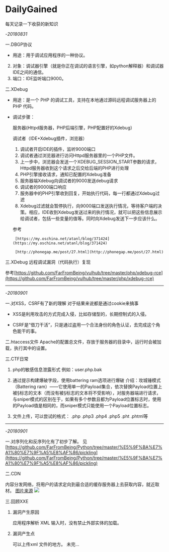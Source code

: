 # DailyGained
每天记录一下收获的新知识

-*20180831*

一.DBGP协议




-  用途：用于调试应用程序的一种协议。
2. 对象：调试器引擎（就是你正在调试的语言引擎，如python解释器）和调试器IDE之间的通信。
3. 端口：IDE监听端口9000。

二.XDebug



-  用途：是一个 PHP 的调试工具，支持在本地通过源码远程调试服务器上的 PHP 代码。

- 调试步骤：

    服务器(Httpd服务器，PHP后端引擎，PHP配置好的Xdebug）
 
    调试者（IDE+Xdebug插件，浏览器）

    1. 调试者开启IDE的插件，监听9000端口
    2. 调试者通过浏览器进行访问Httpd服务器里的一个PHP文件。
    3. 上一步中，浏览器会发送一个XDEBUG_SESSION_START参数的请求，Httpd服务器收到这个请求之后交给后端的PHP进行处理
    4. PHP引擎接收请求，通知已配置的Xdebug准备
    5. 服务器端Xdebug向调试者的9000发送debug请求
    6. 调试者的9000端口响应
    7. 服务器中的PHP引擎收到回复，开始执行代码，每一行都通过Xdebug过滤
    8. Xdebug过滤就会暂停执行，向9000端口发送执行情况，等待客户端的决策。相应，IDE收到Xdebug发送过来的执行情况，就可以把这些信息展示给调试者，包括一些变量的值等。同时向Xdebug发送下一步应该什么。
    
    参考

       [https://my.oschina.net/atanl/blog/371424](https://my.oschina.net/atanl/blog/371424)

       [http://phonegap.me/post/27.html](http://phonegap.me/post/27.html)

三.XDebug 远程调试漏洞（代码执行）复现

参考[https://github.com/FarFromBeing/vulhub/tree/master/php/xdebug-rce](https://github.com/FarFromBeing/vulhub/tree/master/php/xdebug-rce)

----------

-*20180901*

一.对XSS，CSRF有了新的理解
对于结果来说都是通过cookie来搞事



- XSS是利用攻击的方式完成入侵，比如存储型的，长期控制式的入侵。


- CSRF是“借刀干活”，只是通过盗用一个合法身份的角色认证，去完成这个角色能干的事。

二.htaccess文件
Apache的配置总文件，存放于服务器的目录中，运行时会被加载，执行其中的设置。


三.CTF日常



1. php的敏感信息泄露形式
例如：user.php.bak

1. 通过提示构建爆破字段，使用battering ram选项进行爆破
介绍：攻城锤模式（Battering ram）——它使用单一的Payload集合，依次替换Payload位置上被§标志的文本（而没有被§标志的文本将不受影响），对服务器端进行请求，与sniper模式的区别在于，如果有多个参数且都为Payload位置标志时，使用的Payload值是相同的，而sniper模式只能使用一个Payload位置标志。

1. 文件上传，可以尝试的格式：
.php .php3 .php4 .php5 .pht .phtml等

----------
-*20180901*

一.对序列化和反序列化有了初步了解。
见[https://github.com/FarFromBeing/Python/tree/master/%E5%9F%BA%E7%A1%80%E7%9F%A5%E8%AF%86/pickling](https://github.com/FarFromBeing/Python/tree/master/%E5%9F%BA%E7%A1%80%E7%9F%A5%E8%AF%86/pickling)

二.CDN

内容分发网络，将用户的请求定向到最合适的缓存服务器上去获取内容，就近取材。
[图片来源](https://www.zhihu.com/question/36514327?rf=37353035 "图片来源")
![](https://i.imgur.com/wFVEJou.png)

三.回顾XXE

1. 漏洞产生原因

    应用程序解析 XML 输入时，没有禁止外部实体的加载。
2. 漏洞产生点
    
    可以上传xml 文件的地方。
未完...